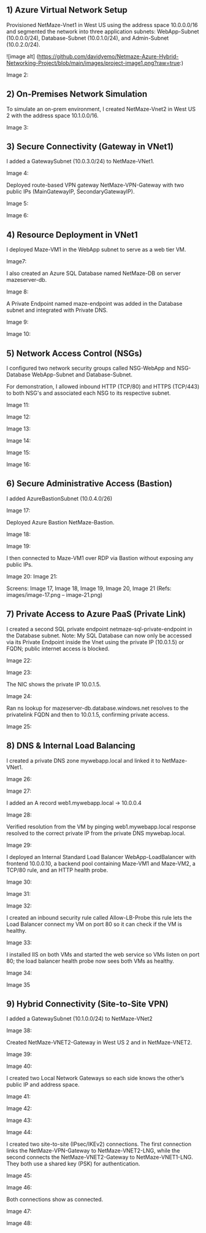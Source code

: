 ## 1) Azure Virtual Network Setup

Provisioned NetMaze-Vnet1 in West US using the address space 10.0.0.0/16 and segmented the network into three application subnets: WebApp-Subnet (10.0.0.0/24), Database-Subnet (10.0.1.0/24), and Admin-Subnet (10.0.2.0/24).

![image alt] (https://github.com/davidyemo/Netmaze-Azure-Hybrid-Networking-Project/blob/main/images/project-image1.png?raw=true:)

Image 2:



## 2) On-Premises Network Simulation

To simulate an on-prem environment, I created NetMaze-Vnet2 in West US 2 with the address space 10.1.0.0/16.

Image 3:


## 3) Secure Connectivity (Gateway in VNet1)

I added a GatewaySubnet (10.0.3.0/24) to NetMaze-VNet1.

Image 4:

Deployed route-based VPN gateway NetMaze-VPN-Gateway with two public IPs (MainGatewayIP, SecondaryGatewayIP).

Image 5:

Image 6:



## 4) Resource Deployment in VNet1

I deployed Maze-VM1 in the WebApp subnet to serve as a web tier VM.

Image7:

I also created an Azure SQL Database named NetMaze-DB on server mazeserver-db. 

Image 8:

A Private Endpoint named maze-endpoint was added in the Database subnet and integrated with Private DNS.

Image 9:

Image 10:


## 5) Network Access Control (NSGs)

I configured two network security groups called NSG-WebApp and NSG-Database WebApp-Subnet and Database-Subnet. 

For demonstration, I allowed inbound HTTP (TCP/80) and HTTPS (TCP/443) to both NSG's and associated each NSG to its respective subnet.

Image 11:

 Image 12:

Image 13:

 Image 14:
 
Image 15:

 Image 16:



## 6) Secure Administrative Access (Bastion)

I added AzureBastionSubnet (10.0.4.0/26) 

Image 17:

Deployed Azure Bastion NetMaze-Bastion. 

Image 18:

Image 19:

I then connected to Maze-VM1 over RDP via Bastion without exposing any public IPs.

Image 20:
Image 21:

Screens: Image 17, Image 18, Image 19, Image 20, Image 21
(Refs: images/image-17.png – image-21.png)

## 7) Private Access to Azure PaaS (Private Link)

I created a second SQL private endpoint netmaze-sql-private-endpoint in the Database subnet. Note: My SQL Database can now only be accessed via its Private Endpoint inside the Vnet using the private IP (10.0.1.5) or FQDN; public internet access is blocked. 

Image 22:

Image 23:

The NIC shows the private IP 10.0.1.5. 

Image 24:

Ran ns lookup for mazeserver-db.database.windows.net resolves to the privatelink FQDN and then to 10.0.1.5, confirming private access.

Image 25:


## 8) DNS & Internal Load Balancing

I created a private DNS zone mywebapp.local and linked it to NetMaze-VNet1. 

Image 26:

Image 27:

I added an A record web1.mywebapp.local → 10.0.0.4 

Image 28:

Verified resolution from the VM by pinging web1.mywebapp.local response resolved to the correct private IP from the private DNS mywebap.local.

Image 29:

I deployed an Internal Standard Load Balancer WebApp-LoadBalancer with frontend 10.0.0.10, a backend pool containing Maze-VM1 and Maze-VM2, a TCP/80 rule, and an HTTP health probe. 

Image 30:

Image 31:

Image 32:



I created an inbound security rule called Allow-LB-Probe this rule lets the Load Balancer connect my VM on port 80 so it can check if the VM is healthy.

Image 33:

I installed IIS on both VMs and started the web service so VMs listen on port 80; the load balancer health probe now sees both VMs as healthy.

Image 34:

Image 35


## 9) Hybrid Connectivity (Site-to-Site VPN)

I added a GatewaySubnet (10.1.0.0/24) to NetMaze-VNet2

Image 38:

Created NetMaze-VNET2-Gateway in West US 2 and in NetMaze-VNET2.

Image 39:

Image 40:

I created two Local Network Gateways so each side knows the other’s public IP and address space. 

Image 41:

Image 42:

Image 43:

Image 44:

I created two site-to-site (IPsec/IKEv2) connections. The first connection links the NetMaze-VPN-Gateway to NetMaze-VNET2-LNG, while the second connects the NetMaze-VNET2-Gateway to NetMaze-VNET1-LNG. They both use a shared key (PSK) for authentication.

Image 45:

Image 46:

Both connections show as connected.

Image 47:

Image 48:




